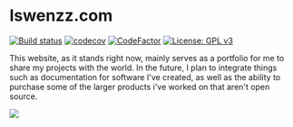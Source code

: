 # Iswenzz.com

[![Build status](https://ci.appveyor.com/api/projects/status/2ulp4rau4a2gc5ti?svg=true)](https://ci.appveyor.com/project/Iswenzz/iswenzz-com)
[![codecov](https://codecov.io/gh/Iswenzz/Iswenzz.com/branch/master/graph/badge.svg)](https://codecov.io/gh/Iswenzz/Iswenzz.com)
[![CodeFactor](https://www.codefactor.io/repository/github/iswenzz/iswenzz.com/badge)](https://www.codefactor.io/repository/github/iswenzz/iswenzz.com)
[![License: GPL v3](https://img.shields.io/badge/License-GPLv3-blue.svg)](https://www.gnu.org/licenses/gpl-3.0)

This website, as it stands right now, mainly serves as a portfolio for me to share my projects with the world. In the future, I plan to integrate things such as documentation for software I've created, as well as the ability to purchase some of the larger products i've worked on that aren't open source.

![](https://i.imgur.com/29q1UnQ.jpg)
